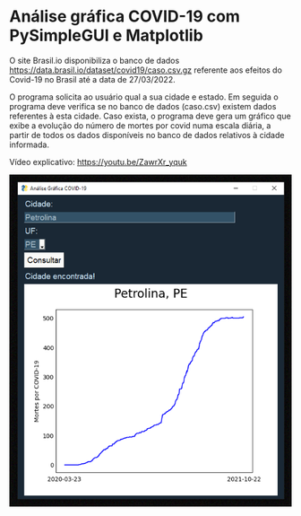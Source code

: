 # Análise gráfica COVID-19 com PySimpleGUI e Matplotlib

O site Brasil.io disponibiliza o banco de dados https://data.brasil.io/dataset/covid19/caso.csv.gz
referente aos efeitos do Covid-19 no Brasil até a data de 27/03/2022.

O programa solicita ao usuário qual a sua cidade e estado. Em seguida o programa deve verifica
se no banco de dados (caso.csv) existem dados referentes à esta cidade. Caso exista, o programa deve gera
um gráfico que exibe a evolução do número de mortes por covid numa escala diária, a partir de
todos os dados disponíveis no banco de dados relativos à cidade informada. 

Vídeo explicativo: https://youtu.be/ZawrXr_yquk

<img src="/img.png"/>
